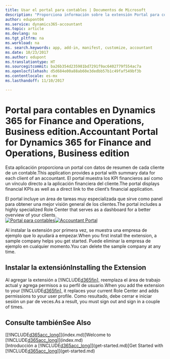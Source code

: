 ```yaml
---
title: Usar el portal para contables | Documentos de Microsoft
description: "Proporciona información sobre la extensión Portal para contables."
author: edupont04
ms.service: dynamics365-accountant
ms.topic: article
ms.devlang: na
ms.tgt_pltfrm: na
ms.workload: na
ms. search.keywords: app, add-in, manifest, customize, accountant
ms.date: 10/23/2017
ms.author: edupont
ms.translationtype: HT
ms.sourcegitcommit: ba26b354d235981bd7291f9ac6402779f554ac7a
ms.openlocfilehash: d5d684e00a88ab60e3dedbb57b1c49faf549bf3b
ms.contentlocale: es-mx
ms.lasthandoff: 11/10/2017

---
```

# <a name="accountant-portal-for-dynamics-365-for-finance-and-operations-business-edition"></a><span data-ttu-id="aad43-103">Portal para contables en Dynamics 365 for Finance and Operations, Business edition.</span><span class="sxs-lookup"><span data-stu-id="aad43-103">Accountant Portal for Dynamics 365 for Finance and Operations, Business edition</span></span>
<span data-ttu-id="aad43-104">Esta aplicación proporciona un portal con datos de resumen de cada cliente de un contable.</span><span class="sxs-lookup"><span data-stu-id="aad43-104">This application provides a portal with summary data for each client of an accountant.</span></span> <span data-ttu-id="aad43-105">El portal muestra los KPI financieros así como un vínculo directo a la aplicación financiera del cliente.</span><span class="sxs-lookup"><span data-stu-id="aad43-105">The portal displays financial KPIs as well as a direct link to the client’s financial application.</span></span>  

<span data-ttu-id="aad43-106">El portal incluye un área de tareas muy especializada que sirve como panel para obtener una mejor visión general de los clientes.</span><span class="sxs-lookup"><span data-stu-id="aad43-106">The portal includes a highly specialized Role Center that serves as a dashboard for a better overview of your clients.</span></span>  
<span data-ttu-id="aad43-107">[![Portal para contables](./media/accountant-get-started/accountant-dashboard.png)](https://go.microsoft.com/fwlink/?linkid=851257)</span><span class="sxs-lookup"><span data-stu-id="aad43-107">[![Accountant Portal](./media/accountant-get-started/accountant-dashboard.png)](https://go.microsoft.com/fwlink/?linkid=851257)</span></span>

<span data-ttu-id="aad43-108">Al instalar la extensión por primera vez, se muestra una empresa de ejemplo que lo ayudará a empezar.</span><span class="sxs-lookup"><span data-stu-id="aad43-108">When you first install the extension, a sample company helps you get started.</span></span> <span data-ttu-id="aad43-109">Puede eliminar la empresa de ejemplo en cualquier momento.</span><span class="sxs-lookup"><span data-stu-id="aad43-109">You can delete the sample company at any time.</span></span>  

## <a name="installing-the-extension"></a><span data-ttu-id="aad43-110">Instalar la extensión</span><span class="sxs-lookup"><span data-stu-id="aad43-110">Installing the Extension</span></span>
<span data-ttu-id="aad43-111">Al agregar la extensión a [!INCLUDE[d365fin](includes/d365fin_md.md)], reemplaza el área de trabajo actual y agrega permisos a su perfil de usuario.</span><span class="sxs-lookup"><span data-stu-id="aad43-111">When you add the extension to your [!INCLUDE[d365fin](includes/d365fin_md.md)], it replaces your current Role Center and adds permissions to your user profile.</span></span> <span data-ttu-id="aad43-112">Como resultado, debe cerrar e iniciar sesión un par de veces.</span><span class="sxs-lookup"><span data-stu-id="aad43-112">As a result, you must sign out and sign in a couple of times.</span></span>  

## <a name="see-also"></a><span data-ttu-id="aad43-113">Consulte también</span><span class="sxs-lookup"><span data-stu-id="aad43-113">See Also</span></span>
<span data-ttu-id="aad43-114">[[!INCLUDE[d365acc_long](includes/d365acc_long_md.md)]](index.md)</span><span class="sxs-lookup"><span data-stu-id="aad43-114">[Welcome to [!INCLUDE[d365acc_long](includes/d365acc_long_md.md)]](index.md)</span></span>  
<span data-ttu-id="aad43-115">[Introducción a [!INCLUDE[d365acc_long](includes/d365acc_long_md.md)]](get-started.md)</span><span class="sxs-lookup"><span data-stu-id="aad43-115">[Get Started with [!INCLUDE[d365acc_long](includes/d365acc_long_md.md)]](get-started.md)</span></span>  

